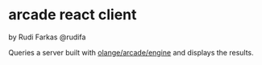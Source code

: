 # arcade react client
by Rudi Farkas @rudifa

Queries a server built with [olange/arcade/engine](https://github.com/olange/arcade/tree/master/engine) and displays the results.